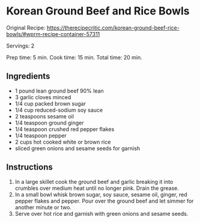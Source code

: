 # Korean Ground Beef and Rice Bowls

Original Recipe: https://therecipecritic.com/korean-ground-beef-rice-bowls/#wprm-recipe-container-57311

Servings: 2

Prep time: 5 min.
Cook time: 15 min.
Total time: 20 min.

## Ingredients
- 1 pound lean ground beef 90% lean
- 3 garlic cloves minced
- 1/4 cup packed brown sugar
- 1/4 cup reduced-sodium soy sauce
- 2 teaspoons sesame oil
- 1/4 teaspoon ground ginger
- 1/4 teaspoon crushed red pepper flakes
- 1/4 teaspoon pepper
- 2 cups hot cooked white or brown rice
- sliced green onions and sesame seeds for garnish

## Instructions
1. In a large skillet cook the ground beef and garlic breaking it into crumbles over medium heat until no longer pink. Drain the grease.
2. In a small bowl whisk brown sugar, soy sauce, sesame oil, ginger, red pepper flakes and pepper. Pour over the ground beef and let simmer for another minute or two.
3. Serve over hot rice and garnish with green onions and sesame seeds.
